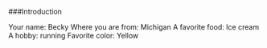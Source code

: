 ###Introduction


Your name: Becky
Where you are from: Michigan
A favorite food: Ice cream
A hobby: running
Favorite color: Yellow
